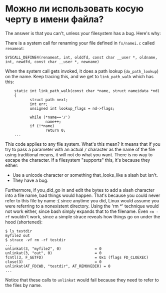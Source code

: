 # Можно ли использовать косую черту в имени файла?

The answer is that you can't, unless your filesystem has a bug. Here's why:

There is a system call for renaming your file defined in `fs/namei.c` called `renameat`:

```
SYSCALL_DEFINE4(renameat, int, olddfd, const char __user *, oldname, int, newdfd, const char __user *, newname)
```

When the system call gets invoked, it does a path lookup (`do_path_lookup`) on the name. Keep tracing this, and we get to `link_path_walk` which has this:

```
    static int link_path_walk(const char *name, struct nameidata *nd)
    {
           struct path next;
           int err;
           unsigned int lookup_flags = nd->flags;
    
           while (*name=='/')
                  name++;
           if (!*name)
                  return 0;
    ...
```

This code applies to any file system. What's this mean? It means that if you try to pass a parameter with an actual `/` character as the name of the file using traditional means, it will not do what you want. There is no way to escape the character. If a filesystem "supports" this, it's because they either:

*   Use a unicode character or something that_looks_like a slash but isn't.
*   They have a bug.

Furthermore, if you_did_go in and edit the bytes to add a slash character into a file name, bad things would happen. That's because you could never refer to this file by name :( since anytime you did, Linux would assume you were referring to a nonexistent directory. Using the 'rm \*' technique would not work either, since bash simply expands that to the filename. Even `rm -rf` wouldn't work, since a simple strace reveals how things go on under the hood (shortened):

```console
$ ls testdir
myfile2 out
$ strace -vf rm -rf testdir
...
unlinkat(3, "myfile2", 0)               = 0
unlinkat(3, "out", 0)                   = 0
fcntl(3, F_GETFD)                       = 0x1 (flags FD_CLOEXEC)
close(3)                                = 0
unlinkat(AT_FDCWD, "testdir", AT_REMOVEDIR) = 0
...
```

Notice that these calls to `unlinkat` would fail because they need to refer to the files by name.